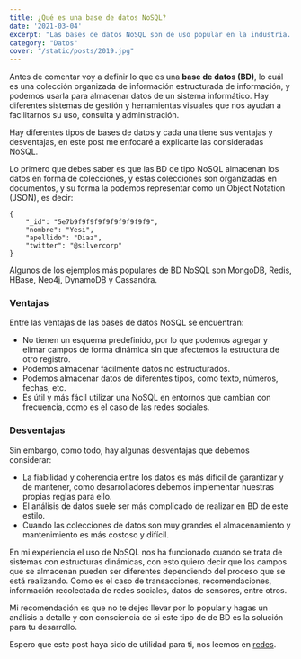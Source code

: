 ```yaml
---
title: ¿Qué es una base de datos NoSQL?
date: '2021-03-04'
excerpt: "Las bases de datos NoSQL son de uso popular en la industria..."
category: "Datos"
cover: "/static/posts/2019.jpg"
---
```


Antes de comentar voy a definir lo que es una <strong>base de datos (BD)</strong>, lo cuál es una colección organizada de información estructurada de información, y podemos usarla para almacenar datos de un sistema informático. Hay diferentes sistemas de gestión y herramientas visuales que nos ayudan a facilitarnos su uso, consulta y administración.

Hay diferentes tipos de bases de datos y cada una tiene sus ventajas y desventajas, en este post me enfocaré a explicarte las consideradas NoSQL.

Lo primero que debes saber es que las BD de tipo NoSQL almacenan los datos en forma de colecciones, y estas colecciones son organizadas en documentos, y su forma la podemos representar como un Object Notation (JSON), es decir:

```
{
    "_id": "5e7b9f9f9f9f9f9f9f9f9f9",
    "nombre": "Yesi",
    "apellido": "Diaz",
    "twitter": "@silvercorp"
}
```

Algunos de los ejemplos más populares de BD NoSQL son MongoDB, Redis, HBase, Neo4j, DynamoDB y Cassandra.


### Ventajas

Entre las ventajas de las bases de datos NoSQL se encuentran:

* No tienen un esquema predefinido, por lo que podemos agregar y elimar campos de forma dinámica sin que afectemos la estructura de otro registro.
* Podemos almacenar fácilmente datos no estructurados.
* Podemos almacenar datos de diferentes tipos, como texto, números, fechas, etc.
* Es útil y más fácil utilizar una NoSQL en entornos que cambian con frecuencia, como es el caso de las redes sociales.


### Desventajas

Sin embargo, como todo, hay algunas desventajas que debemos considerar:

* La fiabilidad y coherencia entre los datos es más difícil de garantizar y de mantener, como desarrolladores debemos implementar nuestras propias reglas para ello.
* El análisis de datos suele ser más complicado de realizar en BD de este estilo.
* Cuando las colecciones de datos son muy grandes el almacenamiento y mantenimiento es más costoso y difícil.


En mi experiencia el uso de NoSQL nos ha funcionado cuando se trata de sistemas con estructuras dinámicas, con esto quiero decir que los campos que se almacenan pueden ser diferentes dependiendo del proceso que se está realizando. Como es el caso de transacciones, recomendaciones, información recolectada de redes sociales, datos de sensores, entre otros.

Mi recomendación es que no te dejes llevar por lo popular y hagas un análisis a detalle y con consciencia de si este tipo de de BD es la solución para tu desarrollo.

Espero que este post haya sido de utilidad para ti, nos leemos en [redes](https://www.twitter.com/silvercorp). 





